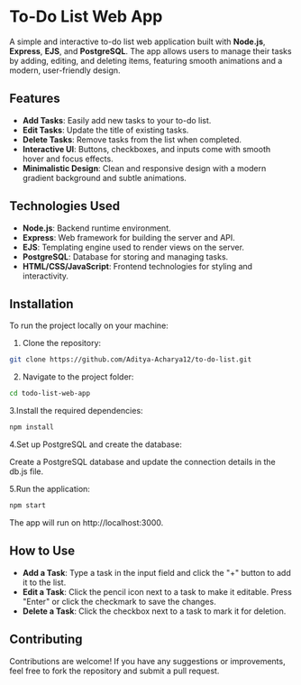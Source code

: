 # To-Do List Web App

A simple and interactive to-do list web application built with **Node.js**, **Express**, **EJS**, and **PostgreSQL**. The app allows users to manage their tasks by adding, editing, and deleting items, featuring smooth animations and a modern, user-friendly design.

## Features

- **Add Tasks**: Easily add new tasks to your to-do list.
- **Edit Tasks**: Update the title of existing tasks.
- **Delete Tasks**: Remove tasks from the list when completed.
- **Interactive UI**: Buttons, checkboxes, and inputs come with smooth hover and focus effects.
- **Minimalistic Design**: Clean and responsive design with a modern gradient background and subtle animations.

## Technologies Used

- **Node.js**: Backend runtime environment.
- **Express**: Web framework for building the server and API.
- **EJS**: Templating engine used to render views on the server.
- **PostgreSQL**: Database for storing and managing tasks.
- **HTML/CSS/JavaScript**: Frontend technologies for styling and interactivity.

## Installation

To run the project locally on your machine:

1. Clone the repository:

```bash
git clone https://github.com/Aditya-Acharya12/to-do-list.git
```

2. Navigate to the project folder:

```bash
cd todo-list-web-app
```
3.Install the required dependencies:

```bash
npm install
```

4.Set up PostgreSQL and create the database:

Create a PostgreSQL database and update the connection details in the db.js file.

5.Run the application:

```bash
npm start
```
The app will run on http://localhost:3000.

## How to Use

- **Add a Task**: Type a task in the input field and click the "+" button to add it to the list.
- **Edit a Task**: Click the pencil icon next to a task to make it editable. Press "Enter" or click the checkmark to save the changes.
- **Delete a Task**: Click the checkbox next to a task to mark it for deletion.

## Contributing

Contributions are welcome! If you have any suggestions or improvements, feel free to fork the repository and submit a pull request.

  



